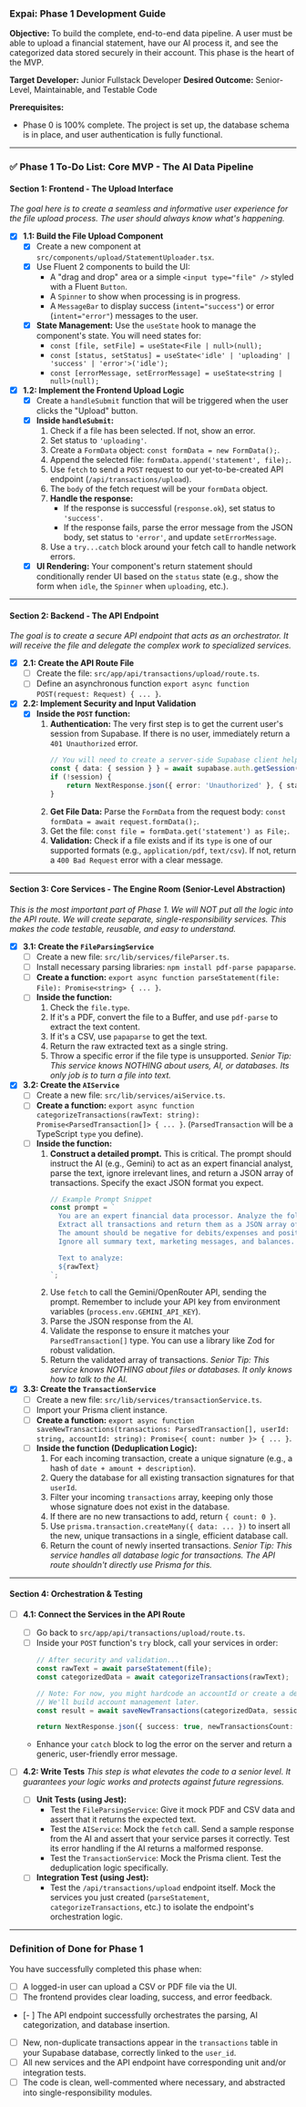 ### **Expai: Phase 1 Development Guide**

**Objective:** To build the complete, end-to-end data pipeline. A user must be able to upload a financial statement, have our AI process it, and see the categorized data stored securely in their account. This phase is the heart of the MVP.

**Target Developer:** Junior Fullstack Developer
**Desired Outcome:** Senior-Level, Maintainable, and Testable Code

**Prerequisites:**
*   Phase 0 is 100% complete. The project is set up, the database schema is in place, and user authentication is fully functional.

---

### ✅ **Phase 1 To-Do List: Core MVP - The AI Data Pipeline**

#### **Section 1: Frontend - The Upload Interface**
*The goal here is to create a seamless and informative user experience for the file upload process. The user should always know what's happening.*

-   [x] **1.1: Build the File Upload Component**
    -   [x] Create a new component at `src/components/upload/StatementUploader.tsx`.
    -   [x] Use Fluent 2 components to build the UI:
        -   A "drag and drop" area or a simple `<input type="file" />` styled with a Fluent `Button`.
        -   A `Spinner` to show when processing is in progress.
        -   A `MessageBar` to display success (`intent="success"`) or error (`intent="error"`) messages to the user.
    -   [x] **State Management:** Use the `useState` hook to manage the component's state. You will need states for:
        -   `const [file, setFile] = useState<File | null>(null);`
        -   `const [status, setStatus] = useState<'idle' | 'uploading' | 'success' | 'error'>('idle');`
        -   `const [errorMessage, setErrorMessage] = useState<string | null>(null);`

-   [x] **1.2: Implement the Frontend Upload Logic**
    -   [x] Create a `handleSubmit` function that will be triggered when the user clicks the "Upload" button.
    -   [x] **Inside `handleSubmit`:**
        1.  Check if a file has been selected. If not, show an error.
        2.  Set status to `'uploading'`.
        3.  Create a `FormData` object: `const formData = new FormData();`.
        4.  Append the selected file: `formData.append('statement', file);`.
        5.  Use `fetch` to send a `POST` request to our yet-to-be-created API endpoint (`/api/transactions/upload`).
        6.  The `body` of the fetch request will be your `formData` object.
        7.  **Handle the response:**
            -   If the response is successful (`response.ok`), set status to `'success'`.
            -   If the response fails, parse the error message from the JSON body, set status to `'error'`, and update `setErrorMessage`.
        8.  Use a `try...catch` block around your fetch call to handle network errors.
    -   [x] **UI Rendering:** Your component's return statement should conditionally render UI based on the `status` state (e.g., show the form when `idle`, the `Spinner` when `uploading`, etc.).

---

#### **Section 2: Backend - The API Endpoint**
*The goal is to create a secure API endpoint that acts as an orchestrator. It will receive the file and delegate the complex work to specialized services.*

-   [x] **2.1: Create the API Route File**
    -   [ ] Create the file: `src/app/api/transactions/upload/route.ts`.
    -   [ ] Define an asynchronous function `export async function POST(request: Request) { ... }`.

-   [x] **2.2: Implement Security and Input Validation**
    -   [x] **Inside the `POST` function:**
        1.  **Authentication:** The very first step is to get the current user's session from Supabase. If there is no user, immediately return a `401 Unauthorized` error.
            ```typescript
            // You will need to create a server-side Supabase client helper
            const { data: { session } } = await supabase.auth.getSession();
            if (!session) {
                return NextResponse.json({ error: 'Unauthorized' }, { status: 401 });
            }
            ```
        2.  **Get File Data:** Parse the `FormData` from the request body: `const formData = await request.formData();`.
        3.  Get the file: `const file = formData.get('statement') as File;`.
        4.  **Validation:** Check if a file exists and if its `type` is one of our supported formats (e.g., `application/pdf`, `text/csv`). If not, return a `400 Bad Request` error with a clear message.

---

#### **Section 3: Core Services - The Engine Room (Senior-Level Abstraction)**
*This is the most important part of Phase 1. We will NOT put all the logic into the API route. We will create separate, single-responsibility services. This makes the code testable, reusable, and easy to understand.*

-   [x] **3.1: Create the `FileParsingService`**
    -   [ ] Create a new file: `src/lib/services/fileParser.ts`.
    -   [ ] Install necessary parsing libraries: `npm install pdf-parse papaparse`.
    -   [ ] **Create a function:** `export async function parseStatement(file: File): Promise<string> { ... }`.
    -   [ ] **Inside the function:**
        1.  Check the `file.type`.
        2.  If it's a PDF, convert the file to a Buffer, and use `pdf-parse` to extract the text content.
        3.  If it's a CSV, use `papaparse` to get the text.
        4.  Return the raw extracted text as a single string.
        5.  Throw a specific error if the file type is unsupported.
    *Senior Tip: This service knows NOTHING about users, AI, or databases. Its only job is to turn a file into text.*

-   [x] **3.2: Create the `AIService`**
    -   [ ] Create a new file: `src/lib/services/aiService.ts`.
    -   [ ] **Create a function:** `export async function categorizeTransactions(rawText: string): Promise<ParsedTransaction[]> { ... }`. (`ParsedTransaction` will be a TypeScript `type` you define).
    -   [ ] **Inside the function:**
        1.  **Construct a detailed prompt.** This is critical. The prompt should instruct the AI (e.g., Gemini) to act as an expert financial analyst, parse the text, ignore irrelevant lines, and return a JSON array of transactions. Specify the exact JSON format you expect.
            ```typescript
            // Example Prompt Snippet
            const prompt = `
              You are an expert financial data processor. Analyze the following text from a bank statement.
              Extract all transactions and return them as a JSON array of objects with this exact structure: { "date": "YYYY-MM-DD", "description": "Transaction Description", "amount": 123.45 }.
              The amount should be negative for debits/expenses and positive for credits/income.
              Ignore all summary text, marketing messages, and balances. Only return the JSON array.

              Text to analyze:
              ${rawText}
            `;
            ```
        2.  Use `fetch` to call the Gemini/OpenRouter API, sending the prompt. Remember to include your API key from environment variables (`process.env.GEMINI_API_KEY`).
        3.  Parse the JSON response from the AI.
        4.  Validate the response to ensure it matches your `ParsedTransaction[]` type. You can use a library like Zod for robust validation.
        5.  Return the validated array of transactions.
    *Senior Tip: This service knows NOTHING about files or databases. It only knows how to talk to the AI.*

-   [x] **3.3: Create the `TransactionService`**
    -   [ ] Create a new file: `src/lib/services/transactionService.ts`.
    -   [ ] Import your Prisma client instance.
    -   [ ] **Create a function:** `export async function saveNewTransactions(transactions: ParsedTransaction[], userId: string, accountId: string): Promise<{ count: number }> { ... }`.
    -   [ ] **Inside the function (Deduplication Logic):**
        1.  For each incoming transaction, create a unique signature (e.g., a hash of `date + amount + description`).
        2.  Query the database for all existing transaction signatures for that `userId`.
        3.  Filter your incoming `transactions` array, keeping only those whose signature does not exist in the database.
        4.  If there are no new transactions to add, return `{ count: 0 }`.
        5.  Use `prisma.transaction.createMany({ data: ... })` to insert all the new, unique transactions in a single, efficient database call.
        6.  Return the count of newly inserted transactions.
    *Senior Tip: This service handles all database logic for transactions. The API route shouldn't directly use Prisma for this.*

---

#### **Section 4: Orchestration & Testing**

-   [ ] **4.1: Connect the Services in the API Route**
    -   [ ] Go back to `src/app/api/transactions/upload/route.ts`.
    -   [ ] Inside your `POST` function's `try` block, call your services in order:
        ```typescript
        // After security and validation...
        const rawText = await parseStatement(file);
        const categorizedData = await categorizeTransactions(rawText);

        // Note: For now, you might hardcode an accountId or create a default one.
        // We'll build account management later.
        const result = await saveNewTransactions(categorizedData, session.user.id, someAccountId);

        return NextResponse.json({ success: true, newTransactionsCount: result.count });
        ```
    -   Enhance your `catch` block to log the error on the server and return a generic, user-friendly error message.

-   [ ] **4.2: Write Tests**
    *This step is what elevates the code to a senior level. It guarantees your logic works and protects against future regressions.*
    -   [ ] **Unit Tests (using Jest):**
        -   Test the `FileParsingService`: Give it mock PDF and CSV data and assert that it returns the expected text.
        -   Test the `AIService`: Mock the `fetch` call. Send a sample response from the AI and assert that your service parses it correctly. Test its error handling if the AI returns a malformed response.
        -   Test the `TransactionService`: Mock the Prisma client. Test the deduplication logic specifically.
    -   [ ] **Integration Test (using Jest):**
        -   Test the `/api/transactions/upload` endpoint itself. Mock the services you just created (`parseStatement`, `categorizeTransactions`, etc.) to isolate the endpoint's orchestration logic.

---

### **Definition of Done for Phase 1**

You have successfully completed this phase when:
-   [ ] A logged-in user can upload a CSV or PDF file via the UI.
-   [ ] The frontend provides clear loading, success, and error feedback.
-   [- ] The API endpoint successfully orchestrates the parsing, AI categorization, and database insertion.
-   [ ] New, non-duplicate transactions appear in the `transactions` table in your Supabase database, correctly linked to the `user_id`.
-   [ ] All new services and the API endpoint have corresponding unit and/or integration tests.
-   [ ] The code is clean, well-commented where necessary, and abstracted into single-responsibility modules.
